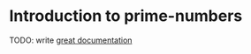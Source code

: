 # Introduction to prime-numbers

TODO: write [great documentation](http://jacobian.org/writing/what-to-write/)
